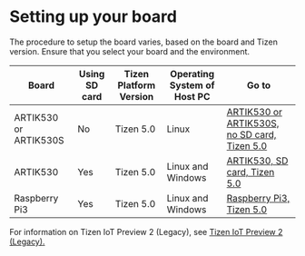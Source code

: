 # Setting up your board

The procedure to setup the board varies, based on the board and Tizen version.
Ensure that you select your board and the environment. 


Board | Using SD card | Tizen Platform Version | Operating System of Host PC | Go to 
-----------|----------------|------------------------|--------------------------|-------
ARTIK530 or ARTIK530S | No | Tizen 5.0 | Linux | [ARTIK530 or ARTIK530S, no SD card, Tizen 5.0](artik-no-sd-5.0.md)
ARTIK530 | Yes | Tizen 5.0 | Linux and Windows | [ARTIK530, SD card, Tizen 5.0](artik-sd-5.0.md)
Raspberry Pi3 | Yes | Tizen 5.0 | Linux and Windows |  [Raspberry Pi3, Tizen 5.0](rpi3-5.0.md)

For information on Tizen IoT Preview 2 (Legacy), see [Tizen IoT Preview 2 (Legacy).](iot_preview_2.md)
